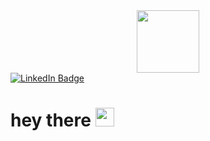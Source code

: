 <div id="header" align="center">
  <img src="https://media.giphy.com/media/2wh2kWDMWom5rQUhbf/giphy.gif" width="100"/>
</div>
<div id="badges">
  <a href="https://www.linkedin.com/in/stephanie-towch-4b2549206">
    <img src="https://img.shields.io/badge/LinkedIn-blue?style=for-the-badge&logo=linkedin&logoColor=white" alt="LinkedIn Badge"/>
  </a>
</div>
<img src="https://komarev.com/ghpvc/?username=stephtowch&style=flat-square&color=blue" alt=""/>
<h1>
  hey there
  <img src="https://media.giphy.com/media/v1.Y2lkPTc5MGI3NjExamkxNXpsY25tZHA2eWM4NTkzajVoNnFtY3lsZWgyeWxmbWEyZTl1MyZlcD12MV9pbnRlcm5hbF9naWZfYnlfaWQmY3Q9cw/hvRJCLFzcasrR4ia7z/giphy.gif" width="30px"/>
</h1>
